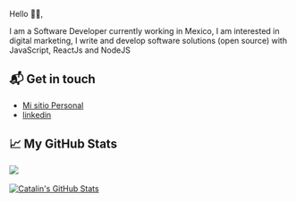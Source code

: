 
Hello 👋🏻,

I am a Software Developer currently working in Mexico, 
I am interested in digital marketing, I write and develop 
software solutions (open source) with JavaScript, ReactJs and NodeJS

## 📬 Get in touch

- <a href="https://gajuarezdelac.github.io/" target="_blank"> Mi sitio Personal </a>
- <a href="https://www.linkedin.com/in/gabriel-juarez-de-la-cruz-82a070179/" target="_blank"> linkedin </a>

## &#x1f4c8; My GitHub Stats

<a href="https://github.com/gajuarezdelac/gajuarezdelac">
  <img align="center" src="https://github-readme-stats.vercel.app/api/top-langs/?username=gajuarezdelac&hide=java,html&title_color=ffffff&text_color=c9cacc&icon_color=2bbc8a&bg_color=1d1f21" />
</a>
<br/>
<br/>
<a href="https://github.com/gajuarezdelac/gajuarezdelac">
  <img align="center" src="https://github-readme-stats.vercel.app/api?username=gajuarezdelac&show_icons=true&line_height=27&count_private=true&title_color=ffffff&text_color=c9cacc&icon_color=2bbc8a&bg_color=1d1f21" alt="Catalin's GitHub Stats" />
</a>
